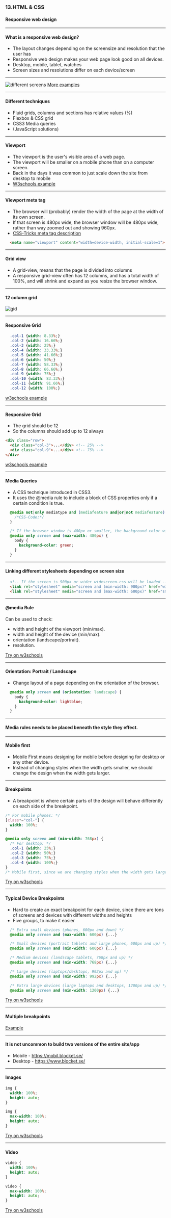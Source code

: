 ### 13.HTML & CSS</h3>
#### Responsive web design</h5>


---

#### What is a responsive web design?</h4>

* The layout changes depending on the screensize and resolution that the user has
* Responsive web design makes your web page look good on all devices.
* Desktop, mobile, tablet, watches
* Screen sizes and resolutions differ on each device/screen



---

<img style="margin-top: 0px;" src="/media/html-css-images/html-css-13/resp.png" alt="different screens">
<a href="https://www.w3schools.com/css/css_rwd_intro.asp">More examples</a>


---

#### Different techniques</h4>

* Fluid grids, columns and sections has relative values (%)
* Flexbox & CSS grid
* CSS3 Media queries
* (JavaScript solutions)



---

#### Viewport</h4>

* The viewport is the user's visible area of a web page.
* The viewport will be smaller on a mobile phone than on a computer screen.
* Back in the days it was common to just scale down the site from desktop to mobile
* <a href="https://www.w3schools.com/css/css_rwd_viewport.asp">W3schools example</a>



---

####  Viewport  meta tag
* The browser will (probably) render the width of the page at the width of its own screen.
* If that screen is 480px wide, the browser window will be 480px wide, rather than way zoomed out and showing 960px.
* [CSS-Tricks meta tag description](https://css-tricks.com/snippets/html/responsive-meta-tag/)

```HTML
  <meta name="viewport" content="width=device-width, initial-scale=1">
```



---

#### Grid view</h4>

* A grid-view, means that the page is divided into columns
* A responsive grid-view often has 12 columns, and has a total width of 100%, and will shrink and expand as you resize the browser window.



---

#### 12 column grid</h4>

<img src="/media/html-css-images/html-css-13/grid.png" alt="gid">


---

####  Responsive Grid

```CSS
  .col-1 {width: 8.33%;}
  .col-2 {width: 16.66%;}
  .col-3 {width: 25%;}
  .col-4 {width: 33.33%;}
  .col-5 {width: 41.66%;}
  .col-6 {width: 50%;}
  .col-7 {width: 58.33%;}
  .col-8 {width: 66.66%;}
  .col-9 {width: 75%;}
  .col-10 {width: 83.33%;}
  .col-11 {width: 91.66%;}
  .col-12 {width: 100%;}
```
[w3schools example](https://www.w3schools.com/css/tryit.asp?filename=tryresponsive_cols)



---


####  Responsive Grid

* The grid should be 12
* So the columns should add up to 12 always

```HTML
<div class="row">
  <div class="col-3">...</div> <!-- 25% -->
  <div class="col-9">...</div> <!-- 75% -->
</div>
```
[w3schools example](https://www.w3schools.com/css/tryit.asp?filename=tryresponsive_cols)



---



#### Media Queries
* A CSS technique introduced in CSS3.
* It uses the @media rule to include a block of CSS properties only if a certain condition is true.

```CSS
  @media not|only mediatype and (mediafeature and|or|not mediafeature) {
    /*CSS-Code;*/
  }

  /* If the browser window is 480px or smaller, the background color will be green: */
  @media only screen and (max-width: 480px) {
    body {
      background-color: green;
    }
  }
```



---

#### Linking different stylesheets depending on screen size

```HTML
  <!-- If the screen is 900px or wider widescreen.css will be loaded -->
  <link rel="stylesheet" media="screen and (min-width: 900px)" href="widescreen.css">
  <link rel="stylesheet" media="screen and (max-width: 600px)" href="smallscreen.css">
```
        


---


#### @media Rule</h4>

Can be used to check:

* width and height of the viewport (min/max).
* width and height of the device (min/max).
* orientation (landscape/portrait).
* resolution.

<a href="https://www.w3schools.com/cssref/tryit.asp?filename=trycss3_media_bg" target="_blank">Try on w3schools</a>



---

#### Orientation: Portrait / Landscape

* Change layout of a page depending on the orientation of the browser.

```CSS
  @media only screen and (orientation: landscape) {
    body {
      background-color: lightblue;
    }
  }
```
        


---

#### Media rules needs to be placed beneath the style they effect.</h4>


---
      

#### Mobile first</h4>

* Mobile First means designing for mobile before designing for desktop or any other device.
* Instead of changing styles when the width gets smaller, we should change the design when the width gets larger.



---

#### Breakpoints

* A breakpoint is where certain parts of the design will behave differently on each side of the breakpoint.

```CSS
/* For mobile phones: */
[class*="col-"] {
  width: 100%;
}

@media only screen and (min-width: 768px) {
  /* For desktop: */
  .col-1 {width: 25%;}
  .col-2 {width: 50%;}
  .col-3 {width: 75%;}
  .col-4 {width: 100%;}
}
/* Mobile first, since we are changing styles when the width gets larger than 768px. */
```

[Try on w3schools](https://www.w3schools.com/css/tryit.asp?filename=tryresponsive_mobilefirst)
        


---

#### Typical Device Breakpoints

* Hard to create an exact breakpoint for each device, since there are tons of screens and devices with different widths and heights
* Five groups, to make it easier

```CSS
  /* Extra small devices (phones, 600px and down) */
  @media only screen and (max-width: 600px) {...}

  /* Small devices (portrait tablets and large phones, 600px and up) */
  @media only screen and (min-width: 600px) {...}

  /* Medium devices (landscape tablets, 768px and up) */
  @media only screen and (min-width: 768px) {...}

  /* Large devices (laptops/desktops, 992px and up) */
  @media only screen and (min-width: 992px) {...}

  /* Extra large devices (large laptops and desktops, 1200px and up) */
  @media only screen and (min-width: 1200px) {...}
```

[Try on w3schools](https://www.w3schools.com/css/tryit.asp?filename=tryresponsive_mediaquery_breakpoints)
        


---

#### Multiple breakpoints</h4>
<a href="https://www.w3schools.com/css/tryit.asp?filename=tryresponsive_col-s">Example</a>


---

#### It is not uncommon to build two versions of the entire site/app</h4>

* Mobile - https://mobil.blocket.se/
* Desktop - https://www.blocket.se/



---

#### Images

```CSS
img {
  width: 100%;
  height: auto;
}

img {
  max-width: 100%;
  height: auto;
}
```

[Try on w3schools](https://www.w3schools.com/css/tryit.asp?filename=tryresponsive_image)



---

####  Video

```CSS
video {
  width: 100%;
  height: auto;
}

video {
  max-width: 100%;
  height: auto;
}
```

[Try on w3schools](https://www.w3schools.com/css/tryit.asp?filename=tryresponsive_video2)